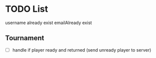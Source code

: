 # TODO List

username already exist
emailAlready exist

## Tournament

- [ ] handle if player ready and returned (send unready player to server)
